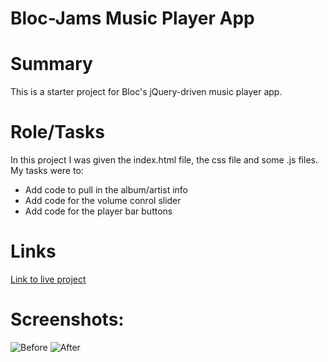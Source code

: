 # Bloc-Jams Music Player App

# Summary
This is a starter project for Bloc's jQuery-driven music player app.

# Role/Tasks
In this project I was given the index.html file, the css file and some .js files. My tasks were to:
- Add code to pull in the album/artist info
- Add code for the volume conrol slider
- Add code for the player bar buttons

# Links
[Link to live project](https://greg-bloc-jams.netlify.com/)

# Screenshots:
![Before](https://drive.google.com/open?id=193Wy6Sw7JvczZ6V5eBtmV_8VImg-sQij)
![After](https://drive.google.com/file/d/1WC2BsxNJ0VyHue-rfn6u9cvjMv7PiA8c/view?usp=sharing)



